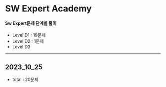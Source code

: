 # SW Expert Academy
#### Sw Expert문제 단계별 풀이

- Level D1 : 19문제
- Level D2 : 1문제
- Level D3

- - -
## 2023_10_25
- total : 20문제

